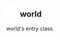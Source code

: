 ## <img src="../../.gitbook/assets/base.png" width="32" height="32" /> world
world's entry class.<br>

